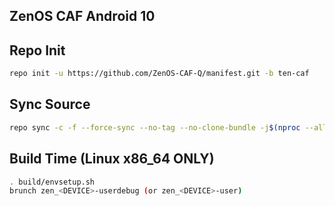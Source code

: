## ZenOS CAF Android 10 ##

## Repo Init ##
```bash
repo init -u https://github.com/ZenOS-CAF-Q/manifest.git -b ten-caf
```
## Sync Source ##
```bash
repo sync -c -f --force-sync --no-tag --no-clone-bundle -j$(nproc --all)
```
## Build Time (Linux x86_64 ONLY) ##
```bash
. build/envsetup.sh
brunch zen_<DEVICE>-userdebug (or zen_<DEVICE>-user)

